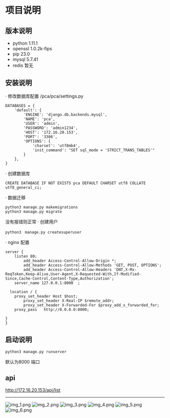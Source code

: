 # 项目说明
## 版本说明
- python 1.11.1
- openssl 1.0.2k-fips
- pip 23.0
- mysql 5.7.41
- redis 暂无

## 安装说明
· 修改数据库配置
/pca/pca/settings.py
```angular2html
DATABASES = {
    'default': {
        'ENGINE': 'django.db.backends.mysql',
        'NAME': 'pca',
        'USER': 'admin',
        'PASSWORD': 'admin1234',
        'HOST': '172.16.20.153',
        'PORT': '3306',
        'OPTIONS': {
            'charset': 'utf8mb4',
            'init_command': "SET sql_mode = 'STRICT_TRANS_TABLES'"
        }
    },
}

```
· 创建数据库
```angular2html
CREATE DATABASE IF NOT EXISTS pca DEFAULT CHARSET utf8 COLLATE utf8_general_ci;
```
· 数据迁移
```angular2html
python3 manage.py makemigrations
python3 manage.py migrate
```
没有报错则正常
· 创建用户
```angular2html
python3　manage.py createsuperuser
```
· nginx 配置
```angular2html
server {
  	listen 80;
        add_header Access-Control-Allow-Origin *;
        add_header Access-Control-Allow-Methods 'GET, POST, OPTIONS';
        add_header Access-Control-Allow-Headers 'DNT,X-Mx-ReqToken,Keep-Alive,User-Agent,X-Requested-With,If-Modified-Since,Cache-Control,Content-Type,Authorization';
  	server_name 127.0.0.1:8000	;

  location / {
	proxy_set_header Host $host;
        proxy_set_header X-Real-IP $remote_addr;
        proxy_set_header X-Forwarded-For $proxy_add_x_forwarded_for;
	proxy_pass   http://0.0.0.0:8000;

}
}
```
## 启动说明
```angular2html
python3 manage.py runserver 
```
默认为8000 端口
## api
http://172.16.20.153/api/list

-------------------------------------------------------------------------------------------
![img_1.png](img_1.png)
![img_2.png](img_2.png)
![img_3.png](img_3.png)
![img_4.png](img_4.png)
![img_5.png](img_5.png)
![img_6.png](img_6.png)